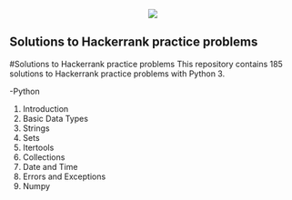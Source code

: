 <p align="center"><a href="https://www.hackerrank.com/cesar_desidera"><img src="https://i0.wp.com/gradsingames.com/wp-content/uploads/2016/05/856771_668224053197841_1943699009_o.png" ></a></p>

## Solutions to Hackerrank practice problems

#Solutions to Hackerrank practice problems
This repository contains 185 solutions to Hackerrank practice problems with Python 3.

-Python
  01. Introduction
  02. Basic Data Types
  03. Strings
  04. Sets
  06. Itertools
  07. Collections
  08. Date and Time
  09. Errors and Exceptions
  16. Numpy
